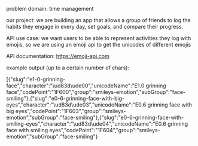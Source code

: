 problem domain: time management 

our project: we are building an app that allows a group of friends to log the habits they engage in every day, set goals, and compare their progress.

API use case: we want users to be able to represent activities they log with emojis, so we are using an emoji api to get the unicodes of different emojis 

API documentation: https://emoji-api.com

example output (up to a certain number of chars): 

[{"slug":"e1-0-grinning-face","character":"\ud83d\ude00","unicodeName":"E1.0 grinning face","codePoint":"1F600","group":"smileys-emotion","subGroup":"face-smiling"},{"slug":"e0-6-grinning-face-with-big-eyes","character":"\ud83d\ude03","unicodeName":"E0.6 grinning face with big eyes","codePoint":"1F603","group":"smileys-emotion","subGroup":"face-smiling"},{"slug":"e0-6-grinning-face-with-smiling-eyes","character":"\ud83d\ude04","unicodeName":"E0.6 grinning face with smiling eyes","codePoint":"1F604","group":"smileys-emotion","subGroup":"face-smiling"}